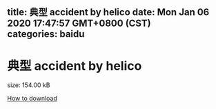 
title: 典型 accident by helico
date: Mon Jan 06 2020 17:47:57 GMT+0800 (CST)    
categories: baidu
---

# 典型 accident by helico
size: 154.00 kB
 
 

[How to download](https://bpcam.bemobtrk.com/go/2ceec3aa-1ca2-46d6-b9ff-aaa5c184517c?jno=2336)